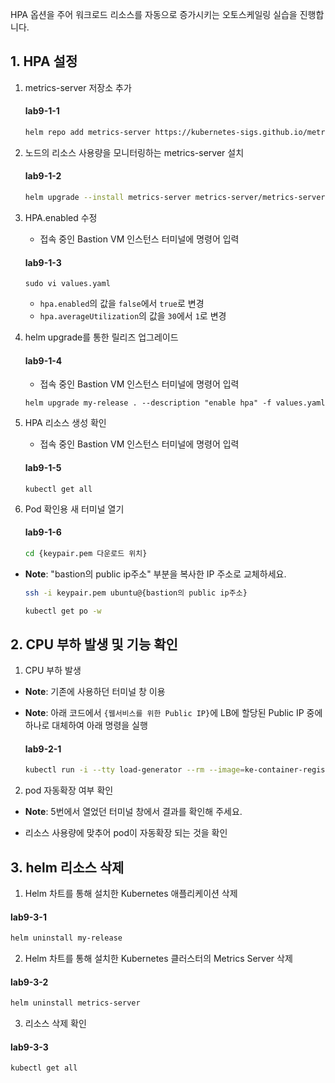 HPA 옵션을 주어 워크로드 리소스를 자동으로 증가시키는 오토스케일링 실습을 진행합니다.



## 1. HPA 설정

1. metrics-server 저장소 추가
   #### **lab9-1-1**
   ```bash
   helm repo add metrics-server https://kubernetes-sigs.github.io/metrics-server/
   ```

2. 노드의 리소스 사용량을 모니터링하는 metrics-server 설치
   #### **lab9-1-2**
   ```bash
   helm upgrade --install metrics-server metrics-server/metrics-server --set hostNetwork.enabled=true --set containerPort=4443
   ```

3. HPA.enabled 수정
   - 접속 중인 Bastion VM 인스턴스 터미널에 명령어 입력
   #### **lab9-1-3**
   ```
   sudo vi values.yaml
   ```
   - `hpa.enabled`의 값을 `false`에서 `true`로 변경
   - `hpa.averageUtilization`의 값을 `30`에서 `1`로 변경

4. helm upgrade를 통한 릴리즈 업그레이드

   #### **lab9-1-4**
   - 접속 중인 Bastion VM 인스턴스 터미널에 명령어 입력
   ```
   helm upgrade my-release . --description "enable hpa" -f values.yaml
   ```

5. HPA 리소스 생성 확인
   - 접속 중인 Bastion VM 인스턴스 터미널에 명령어 입력
   #### **lab9-1-5**
   ```
   kubectl get all
   ```
6. Pod 확인용 새 터미널 열기

   #### **lab9-1-6**
   ```bash
   cd {keypair.pem 다운로드 위치}
   ```

- **Note**: "bastion의 public ip주소" 부분을 복사한 IP 주소로 교체하세요.
   ```bash
   ssh -i keypair.pem ubuntu@{bastion의 public ip주소}
   ```
  
   ```bash
   kubectl get po -w
   ```
    
## 2. CPU 부하 발생 및 기능 확인

  1. CPU 부하 발생
  - **Note**: 기존에 사용하던 터미널 창 이용
  - **Note**: 아래 코드에서 `{웹서비스를 위한 Public IP}`에 LB에 할당된 Public IP 중에 하나로 대체하여 아래 명령을 실행
  
    #### **lab9-2-1**
    ```bash
    kubectl run -i --tty load-generator --rm --image=ke-container-registry.kr-central-2.kcr.dev/ke-cr/busybox:1.28 --restart=Never -- /bin/sh -c "while sleep 0.01; do wget -q -O- http://{웹서비스를 위한 Public IP}/; done"
    ```
    
  2. pod 자동확장 여부 확인
  - **Note**: 5번에서 열었던 터미널 창에서 결과를 확인해 주세요.
  
  - 리소스 사용량에 맞추어 pod이 자동확장 되는 것을 확인

## 3. helm 리소스 삭제
   1. Helm 차트를 통해 설치한 Kubernetes 애플리케이션 삭제
   #### **lab9-3-1**
   ```bash
   helm uninstall my-release
   ```
   2. Helm 차트를 통해 설치한 Kubernetes 클러스터의 Metrics Server 삭제
   #### **lab9-3-2**
   ```bash
   helm uninstall metrics-server
   ```
   3. 리소스 삭제 확인
   #### **lab9-3-3**
   ```bash
   kubectl get all
   ```
   


   

